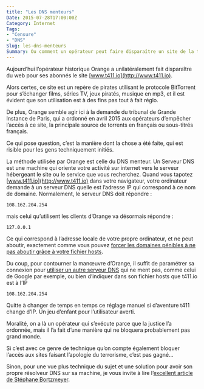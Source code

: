 ```yaml
---
title: "Les DNS menteurs"
Date: 2015-07-28T17:00:00Z
Category: Internet
Tags: 
- "Censure"
- "DNS"
Slug: les-dns-menteurs
Summary: Ou comment un opérateur peut faire disparaître un site de la toile pour ses abonnés
---
```


Aujourd’hui l’opérateur historique Orange a unilatéralement fait disparaître du web pour ses abonnés le site [www.t411.io](http://www.t411.io).

Alors certes, ce site est un repère de pirates utilisant le protocole BitTorrent pour s’échanger films, séries TV, jeux piratés, musique en mp3, et il est évident que son utilisation est à des fins pas tout à fait réglo.

De plus, Orange semble agir ici à la demande du tribunal de Grande Instance de Paris, qui a ordonné en avril 2015 aux opérateurs d’empêcher l’accès à ce site, la principale source de torrents en français ou sous-titrés français.

Ce qui pose question, c’est la manière dont la chose a été faite, qui est risible pour les gens techniquement initiés.

La méthode utilisée par Orange est celle du DNS menteur.
Un Serveur DNS est une machine qui oriente votre activité sur internet vers le serveur hébergeant le site ou le service que vous recherchez.
Quand vous tapotez [www.t411.io](http://www.t411.io) dans votre navigateur, votre ordinateur demande à un serveur DNS quelle est l’adresse IP qui correspond à ce nom de domaine.
Normalement, le serveur DNS doit répondre : 

    108.162.204.254

mais celui qu’utilisent les clients d’Orange va désormais répondre :

    127.0.0.1

Ce qui correspond à l’adresse locale de votre propre ordinateur, et ne peut aboutir, exactement comme vous pouvez [forcer les domaines pénibles à ne pas aboutir grâce à votre fichier hosts](http://www.plemaire.net/un-fichier-hosts-pour-un-internet-moins-sale).

Du coup, pour contourner la manœuvre d’Orange, il suffit de paramétrer sa connexion pour [utiliser un autre serveur DNS](http://assiste.com/Comment_Changer_de_DNS_pour_utiliser_ceux_de_Google.html) qui ne ment pas, comme celui de Google par exemple, ou bien d’indiquer dans son fichier hosts que t411.io est à l’IP 

    108.162.204.254

Quitte à changer de temps en temps ce réglage manuel si d’aventure t411 change d’IP. Un jeu d’enfant pour l’utilisateur averti.

Moralité, on a là un opérateur qui s’exécute parce que la justice l’a ordonnée, mais il l’a fait d’une manière qui ne bloquera probablement pas grand monde.

Si c’est avec ce genre de technique qu’on compte également bloquer l’accès aux sites faisant l’apologie du terrorisme, c’est pas gagné…

Sinon, pour une vue plus technique du sujet et une solution pour avoir son propre résolveur DNS sur sa machine, je vous invite à lire l’[excellent article de Stéphane Bortzmeyer](http://www.bortzmeyer.org/son-propre-resolveur-dns.html).
